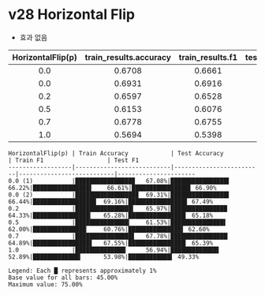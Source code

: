 # v28 Horizontal Flip
- 효과 없음

| HorizontalFlip(p) | train_results.accuracy | train_results.f1 | test_results.accuracy | test_results.f1 |
|:-----------------:|:----------------------:|:----------------:|:---------------------:|:---------------:|
| 0.0 | 0.6708 | 0.6661 | 0.6622 | 0.6690 |
| 0.0 | 0.6931 | 0.6916 | 0.6644 | 0.6749 |
| 0.2 | 0.6597 | 0.6528 | 0.6433 | 0.6518 |
| 0.5 | 0.6153 | 0.6076 | 0.6200 | 0.6260 |
| 0.7 | 0.6778 | 0.6755 | 0.6489 | 0.6539 |
| 1.0 | 0.5694 | 0.5398 | 0.5289 | 0.4933 |

```
HorizontalFlip(p) | Train Accuracy            | Test Accuracy           | Train F1                  | Test F1
------------------|---------------------------|-------------------------|---------------------------|----------------------
0.0 (1)           |████████████████▉   67.08%|████████████████▌  66.22%|████████████████▌    66.61%|████████████████▋ 66.90%
0.0 (2)           |█████████████████▉  69.31%|████████████████▌  66.44%|█████████████████▉  69.16%|████████████████▋ 67.49%
0.2               |████████████████▍   65.97%|████████████████   64.33%|████████████████▎   65.28%|████████████████▎ 65.18%
0.5               |███████████████▎    61.53%|███████████████▌   62.00%|███████████████▏    60.76%|███████████████▌ 62.60%
0.7               |████████████████▋   67.78%|████████████████▏ 64.89%|████████████████▋   67.55%|████████████████▎ 65.39%
1.0               |██████████████▎     56.94%|█████████████▋    52.89%|█████████████▍      53.98%|████████████▍ 49.33%

Legend: Each █ represents approximately 1%
Base value for all bars: 45.00%
Maximum value: 75.00%
```
